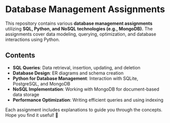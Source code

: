 # Database Management Assignments

This repository contains various **database management assignments** utilizing **SQL, Python, and NoSQL technologies (e.g., MongoDB).** The assignments cover data modeling, querying, optimization, and database interactions using Python.

## Contents

- **SQL Queries**: Data retrieval, insertion, updating, and deletion  
- **Database Design**: ER diagrams and schema creation  
- **Python for Database Management**: Interaction with SQLite, PostgreSQL, and MongoDB  
- **NoSQL Implementation**: Working with MongoDB for document-based data storage  
- **Performance Optimization**: Writing efficient queries and using indexing  


Each assignment includes explanations to guide you through the concepts. Hope you find it useful! 🚀  
